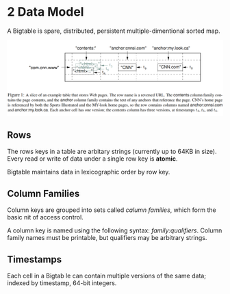 # 2 Data Model

A Bigtable is spare, distributed, persistent multiple-dimentional sorted map.

![image-20230318215854882](./ch02.assets/image-20230318215854882.png)

## Rows

The rows keys in a table are arbitary strings (currently up to 64KB in size). Every read or write of data under a single row key is **atomic**.

Bigtable maintains data in lexicographic order by row key.

## Column Families

Column keys are grouped into sets called *calumn families*, which form the basic nit of access control.

A column key is named using the following syntax: *family:qualifiers*. Column family names must be printable, but qualifiers may be arbitrary strings.

## Timestamps

Each cell in a Bigtab le can contain multiple versions of the same data;  indexed by timestamp, 64-bit integers.

